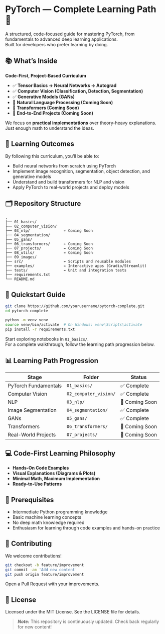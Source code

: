 # PyTorch — Complete Learning Path 🚀

A structured, code-focused guide for mastering PyTorch, from fundamentals to advanced deep learning applications.  
Built for developers who prefer learning by doing.

## 📚 What’s Inside

**Code-First, Project-Based Curriculum**

- ✅ **Tensor Basics → Neural Networks → Autograd**
- ✅ **Computer Vision (Classification, Detection, Segmentation)**
- ✅ **Generative Models (GANs)**
- 🔄 **Natural Language Processing (Coming Soon)**
- 🔄 **Transformers (Coming Soon)**
- 🔄 **End-to-End Projects (Coming Soon)**

We focus on **practical implementations** over theory-heavy explanations.  
Just enough math to understand the ideas.

## 🎯 Learning Outcomes

By following this curriculum, you’ll be able to:

- Build neural networks from scratch using PyTorch
- Implement image recognition, segmentation, object detection, and generative models
- Understand and build transformers for NLP and vision
- Apply PyTorch to real-world projects and deploy models

## 🗂️ Repository Structure

```plaintext
.
├── 01_basics/
├── 02_computer_vision/
├── 03_nlp/               ← Coming Soon
├── 04_segmentation/
├── 05_gans/
├── 06_transformers/      ← Coming Soon
├── 07_projects/          ← Coming Soon
├── 08_utils/             ← Coming Soon
├── 09_images/
├── src/                  ← Scripts and reusable modules
├── examples/             ← Interactive apps (Gradio/Streamlit)
├── tests/                ← Unit and integration tests
├── requirements.txt
└── README.md
```

## 🚀 Quickstart Guide

```bash
git clone https://github.com/yourusername/pytorch-complete.git
cd pytorch-complete

python -m venv venv
source venv/bin/activate  # On Windows: venv\Scripts\activate
pip install -r requirements.txt
```

Start exploring notebooks in `01_basics/`.  
For a complete walkthrough, follow the learning path progression below.

## 📊 Learning Path Progression

| Stage                | Folder                | Status         |
| -------------------- | --------------------- | -------------- |
| PyTorch Fundamentals | `01_basics/`          | ✅ Complete    |
| Computer Vision      | `02_computer_vision/` | ✅ Complete    |
| NLP                  | `03_nlp/`             | 🔄 Coming Soon |
| Image Segmentation   | `04_segmentation/`    | ✅ Complete    |
| GANs                 | `05_gans/`            | ✅ Complete    |
| Transformers         | `06_transformers/`    | 🔄 Coming Soon |
| Real-World Projects  | `07_projects/`        | 🔄 Coming Soon |

## 💻 Code-First Learning Philosophy

- **Hands-On Code Examples**
- **Visual Explanations (Diagrams & Plots)**
- **Minimal Math, Maximum Implementation**
- **Ready-to-Use Patterns**

## 🔧 Prerequisites

- Intermediate Python programming knowledge
- Basic machine learning concepts
- No deep math knowledge required
- Enthusiasm for learning through code examples and hands-on practice

## 🤝 Contributing

We welcome contributions!

```bash
git checkout -b feature/improvement
git commit -am 'Add new content'
git push origin feature/improvement
```

Open a Pull Request with your improvements.

## 📝 License

Licensed under the MIT License. See the LICENSE file for details.

> **_Note:_** This repository is continuously updated. Check back regularly for new content!
